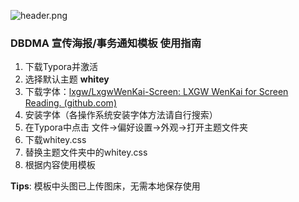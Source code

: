 ![header.png](https://s2.loli.net/2024/09/23/sXlRY1n7mZ6BL9e.png)

### DBDMA 宣传海报/事务通知模板 使用指南

1. 下载Typora并激活
2. 选择默认主题 **whitey**
3. 下载字体：[lxgw/LxgwWenKai-Screen: LXGW WenKai for Screen Reading. (github.com)](https://github.com/lxgw/LxgwWenKai-Screen)
4. 安装字体（各操作系统安装字体方法请自行搜索）
5. 在Typora中点击 文件->偏好设置->外观->打开主题文件夹
6. 下载whitey.css
7. 替换主题文件夹中的whitey.css
8. 根据内容使用模板

**Tips**: 模板中头图已上传图床，无需本地保存使用


